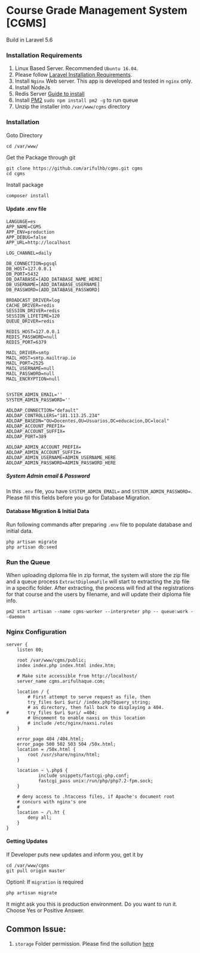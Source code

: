 # Course Grade Management System [CGMS]
 Build in Laravel 5.6

### Installation Requirements
1. Linux Based Server. Recommended `Ubuntu 16.04`.
2. Please follow [Laravel Installation Requirements](https://laravel.com/docs/5.6/installation).
3. Install `Nginx` Web server. This app is developed and tested in `nginx` only.
4. Install NodeJs
5. Redis Server [Guide to install](https://askubuntu.com/questions/868848/how-to-install-redis-on-ubuntu-16-04)
6. Install [PM2](https://www.npmjs.com/package/pm2) `sudo npm install pm2 -g` to run queue
7.  Unzip the installer into `/var/www/cgms` directory

### Installation

Goto Directory

    cd /var/www/


Get the Package through git

    git clone https://github.com/arifulhb/cgms.git cgms
    cd cgms


Install package

    composer install

#### Update .env file

    LANGUAGE=es
    APP_NAME=CGMS
    APP_ENV=production
    APP_DEBUG=false
    APP_URL=http://localhost
    
    LOG_CHANNEL=daily
    
    DB_CONNECTION=pgsql
    DB_HOST=127.0.0.1
    DB_PORT=5432
    DB_DATABASE=[ADD_DATABASE_NAME_HERE]
    DB_USERNAME=[ADD_DATABASE_USERNAME]
    DB_PASSWORD=[ADD_DATABASE_PASSWORD]
    
    BROADCAST_DRIVER=log
    CACHE_DRIVER=redis
    SESSION_DRIVER=redis
    SESSION_LIFETIME=120
    QUEUE_DRIVER=redis
    
    REDIS_HOST=127.0.0.1
    REDIS_PASSWORD=null
    REDIS_PORT=6379
    
    MAIL_DRIVER=smtp
    MAIL_HOST=smtp.mailtrap.io
    MAIL_PORT=2525
    MAIL_USERNAME=null
    MAIL_PASSWORD=null
    MAIL_ENCRYPTION=null
   
   
    SYSTEM_ADMIN_EMAIL=''
    SYSTEM_ADMIN_PASSWORD=''
    
    ADLDAP_CONNECTION="default"
    ADLDAP_CONTROLLERS="181.113.25.234"
    ADLDAP_BASEDN="OU=Docentes,OU=Usuarios,DC=educacion,DC=local"
    ADLDAP_ACCOUNT_PREFIX=
    ADLDAP_ACCOUNT_SUFFIX=
    ADLDAP_PORT=389
    
    ADLDAP_ADMIN_ACCOUNT_PREFIX=
    ADLDAP_ADMIN_ACCOUNT_SUFFIX=    
    ADLDAP_ADMIN_USERNAME=ADMIN_USERNAME_HERE
    ADLDAP_ADMIN_PASSWORD=ADMIN_PASSWORD_HERE

##### System Admin email & Password

In this `.env` file, you have `SYSTEM_ADMIN_EMAIL=` and `SYSTEM_ADMIN_PASSWORD=`. Please fill this fields before you 
go for Database Migration.


#### Database Migration & Initial Data

Run following commands after preparing  `.env` file to populate database and initial data.

    php artisan migrate
    php artisan db:seed
    
### Run the Queue

When uploading diploma file in zip format, the system will store the zip file and a queue process `ExtractDiplomaFile` 
will start to extracting the zip file in a specific folder. After extracting, the process will find all the registrations
for that course and the users by filename, and will update their diploma file info.

    pm2 start artisan --name cgms-worker --interpreter php -- queue:work --daemon

### Nginx Configuration


    server {
        listen 80;
        
        root /var/www/cgms/public;
        index index.php index.html index.htm;
    
        # Make site accessible from http://localhost/
        server_name cgms.arifulhaque.com;
    
        location / {
            # First attempt to serve request as file, then
            try_files $uri $uri/ /index.php?$query_string;
            # as directory, then fall back to displaying a 404.
    #		try_files $uri $uri/ =404;
            # Uncomment to enable naxsi on this location
            # include /etc/nginx/naxsi.rules
        }
    
        error_page 404 /404.html;
        error_page 500 502 503 504 /50x.html;
        location = /50x.html {
            root /usr/share/nginx/html;
        }
    
        location ~ \.php$ {
                include snippets/fastcgi-php.conf;
                fastcgi_pass unix:/run/php/php7.2-fpm.sock;
        }
    
        # deny access to .htaccess files, if Apache's document root
        # concurs with nginx's one
        #
        location ~ /\.ht {
            deny all;
        }
    }
    
    
#### Getting Updates 

If Developer puts new updates and inform you, get it by

    cd /var/www/cgms
    git pull origin master
    
Optionl: If `migration` is required
    
    php artisan migrate
    
It might ask you this is production environment. Do you want to run it. Choose Yes or Positive Answer.
    
    
## Common Issue:
    
1. `storage` Folder permission. Please find the sollution [here](https://laracasts.com/discuss/channels/general-discussion/laravel-framework-file-permission-security)